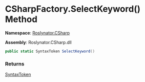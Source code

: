 # CSharpFactory\.SelectKeyword\(\) Method

**Namespace**: [Roslynator.CSharp](../../README.md)

**Assembly**: Roslynator\.CSharp\.dll

```csharp
public static SyntaxToken SelectKeyword()
```

### Returns

[SyntaxToken](https://docs.microsoft.com/en-us/dotnet/api/microsoft.codeanalysis.syntaxtoken)

